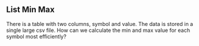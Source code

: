 ## List Min Max

There is a table with two columns, symbol and value. The data is stored in a single large csv file. How can we calculate the min and max value for each symbol most efficiently?
